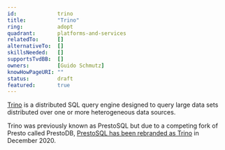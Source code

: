 ```yaml
---
id:				trino
title:      	"Trino"
ring:       	adopt
quadrant:   	platforms-and-services
relatedTo:		[]
alternativeTo:	[]
skillsNeeded:	[]
supportsTvdBB:	[]
owners:         [Guido Schmutz] 
knowHowPageURI:	""  
status:			draft
featured:       true
---
```


[Trino](https://trino.io/) is a distributed SQL query engine designed to query large data sets distributed over one or more heterogeneous data sources.

Trino was previously known as PrestoSQL but due to a competing fork of Presto called PrestoDB, [PrestoSQL has been rebranded as Trino](https://trino.io/blog/2020/12/27/announcing-trino.html) in December 2020.